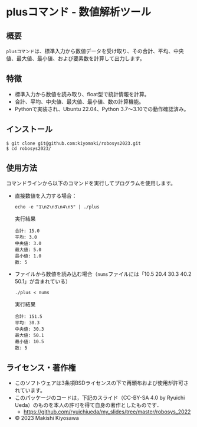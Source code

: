 # plusコマンド - 数値解析ツール

## 概要
`plusコマンド`は、標準入力から数値データを受け取り、その合計、平均、中央値、最大値、最小値、および要素数を計算して出力します。

## 特徴
- 標準入力から数値を読み取り、float型で統計情報を計算。
- 合計、平均、中央値、最大値、最小値、数の計算機能。
- Pythonで実装され、Ubuntu 22.04、Python 3.7～3.10での動作確認済み。

## インストール
```
$ git clone git@github.com:kiyomaki/robosys2023.git
$ cd robosys2023/
```

## 使用方法
コマンドラインから以下のコマンドを実行してプログラムを使用します。

- 直接数値を入力する場合：
  ```
  echo -e "1\n2\n3\n4\n5" | ./plus
  ```
  実行結果
  ```
  合計: 15.0
  平均: 3.0
  中央値: 3.0
  最大値: 5.0
  最小値: 1.0
  数: 5
  ```
- ファイルから数値を読み込む場合（`nums`ファイルには「10.5 20.4 30.3 40.2 50.1」が含まれている）
  ```
  ./plus < nums
  ```
  実行結果
  ```
  合計: 151.5
  平均: 30.3
  中央値: 30.3
  最大値: 50.1
  最小値: 10.5
  数: 5
  ```
## ライセンス・著作権
- このソフトウェアは3条項BSDライセンスの下で再頒布および使用が許可されています。
- このパッケージのコードは，下記のスライド（CC-BY-SA 4.0 by Ryuichi Ueda）のものを本人の許可を得て自身の著作としたものです．
   - https://github.com/ryuichiueda/my_slides/tree/master/robosys_2022
- © 2023 Makishi Kiyosawa

